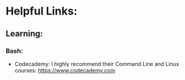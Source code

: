 # Helpful Links:

## Learning:

### Bash:
- Codecademy: I highly recommend their Command Line and Linux courses: https://www.codecademy.com
